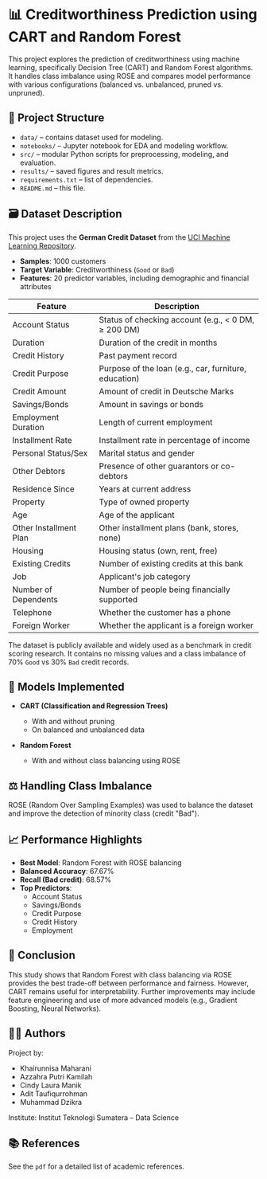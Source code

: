 # 📊 Creditworthiness Prediction using CART and Random Forest

This project explores the prediction of creditworthiness using machine learning, specifically Decision Tree (CART) and Random Forest algorithms. It handles class imbalance using ROSE and compares model performance with various configurations (balanced vs. unbalanced, pruned vs. unpruned).

## 📁 Project Structure

- `data/` – contains dataset used for modeling.
- `notebooks/` – Jupyter notebook for EDA and modeling workflow.
- `src/` – modular Python scripts for preprocessing, modeling, and evaluation.
- `results/` – saved figures and result metrics.
- `requirements.txt` – list of dependencies.
- `README.md` – this file.

## 🗃️ Dataset Description

This project uses the **German Credit Dataset** from the [UCI Machine Learning Repository](https://archive.ics.uci.edu/ml/datasets/statlog+(german+credit+data)).

- **Samples**: 1000 customers
- **Target Variable**: Creditworthiness (`Good` or `Bad`)
- **Features**: 20 predictor variables, including demographic and financial attributes

| Feature               | Description                                                |
|-----------------------|------------------------------------------------------------|
| Account Status        | Status of checking account (e.g., < 0 DM, ≥ 200 DM)        |
| Duration              | Duration of the credit in months                           |
| Credit History        | Past payment record                                        |
| Credit Purpose        | Purpose of the loan (e.g., car, furniture, education)      |
| Credit Amount         | Amount of credit in Deutsche Marks                         |
| Savings/Bonds         | Amount in savings or bonds                                 |
| Employment Duration   | Length of current employment                               |
| Installment Rate      | Installment rate in percentage of income                   |
| Personal Status/Sex   | Marital status and gender                                  |
| Other Debtors         | Presence of other guarantors or co-debtors                |
| Residence Since       | Years at current address                                   |
| Property              | Type of owned property                                     |
| Age                   | Age of the applicant                                       |
| Other Installment Plan| Other installment plans (bank, stores, none)               |
| Housing               | Housing status (own, rent, free)                           |
| Existing Credits      | Number of existing credits at this bank                    |
| Job                   | Applicant's job category                                   |
| Number of Dependents  | Number of people being financially supported               |
| Telephone             | Whether the customer has a phone                           |
| Foreign Worker        | Whether the applicant is a foreign worker                  |

The dataset is publicly available and widely used as a benchmark in credit scoring research. It contains no missing values and a class imbalance of 70% `Good` vs 30% `Bad` credit records.


## 🧪 Models Implemented

- **CART (Classification and Regression Trees)**  
  + With and without pruning  
  + On balanced and unbalanced data

- **Random Forest**  
  + With and without class balancing using ROSE

## ⚖️ Handling Class Imbalance

ROSE (Random Over Sampling Examples) was used to balance the dataset and improve the detection of minority class (credit "Bad").

## 📈 Performance Highlights

- **Best Model**: Random Forest with ROSE balancing
- **Balanced Accuracy**: 67.67%
- **Recall (Bad credit)**: 68.57%
- **Top Predictors**: 
  - Account Status
  - Savings/Bonds
  - Credit Purpose
  - Credit History
  - Employment

## 📌 Conclusion

This study shows that Random Forest with class balancing via ROSE provides the best trade-off between performance and fairness. However, CART remains useful for interpretability. Further improvements may include feature engineering and use of more advanced models (e.g., Gradient Boosting, Neural Networks).

## 👨‍🔬 Authors

Project by:  
- Khairunnisa Maharani  
- Azzahra Putri Kamilah  
- Cindy Laura Manik  
- Adit Taufiqurrohman  
- Muhammad Dzikra  

Institute: Institut Teknologi Sumatera – Data Science

## 📚 References

See the `pdf` for a detailed list of academic references.
